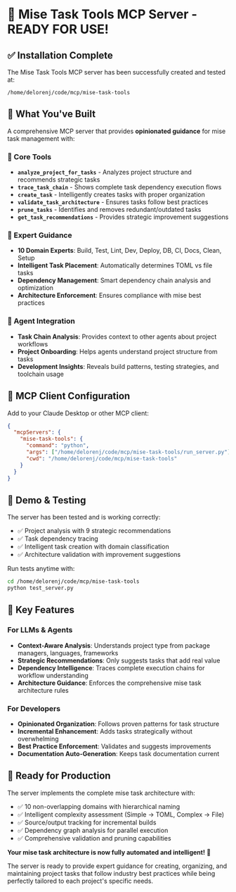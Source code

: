 # 🚀 Mise Task Tools MCP Server - READY FOR USE!

## ✅ Installation Complete

The Mise Task Tools MCP server has been successfully created and tested at:
```
/home/delorenj/code/mcp/mise-task-tools
```

## 🧰 What You've Built

A comprehensive MCP server that provides **opinionated guidance** for mise task management with:

### 🔧 Core Tools
- **`analyze_project_for_tasks`** - Analyzes project structure and recommends strategic tasks
- **`trace_task_chain`** - Shows complete task dependency execution flows  
- **`create_task`** - Intelligently creates tasks with proper organization
- **`validate_task_architecture`** - Ensures tasks follow best practices
- **`prune_tasks`** - Identifies and removes redundant/outdated tasks
- **`get_task_recommendations`** - Provides strategic improvement suggestions

### 🎯 Expert Guidance
- **10 Domain Experts**: Build, Test, Lint, Dev, Deploy, DB, CI, Docs, Clean, Setup
- **Intelligent Task Placement**: Automatically determines TOML vs file tasks
- **Dependency Management**: Smart dependency chain analysis and optimization
- **Architecture Enforcement**: Ensures compliance with mise best practices

### 🤖 Agent Integration
- **Task Chain Analysis**: Provides context to other agents about project workflows
- **Project Onboarding**: Helps agents understand project structure from tasks
- **Development Insights**: Reveals build patterns, testing strategies, and toolchain usage

## 🔌 MCP Client Configuration

Add to your Claude Desktop or other MCP client:

```json
{
  "mcpServers": {
    "mise-task-tools": {
      "command": "python",
      "args": ["/home/delorenj/code/mcp/mise-task-tools/run_server.py"],
      "cwd": "/home/delorenj/code/mcp/mise-task-tools"
    }
  }
}
```

## 🎪 Demo & Testing

The server has been tested and is working correctly:
- ✅ Project analysis with 9 strategic recommendations
- ✅ Task dependency tracing 
- ✅ Intelligent task creation with domain classification
- ✅ Architecture validation with improvement suggestions

Run tests anytime with:
```bash
cd /home/delorenj/code/mcp/mise-task-tools
python test_server.py
```

## 🌟 Key Features

### For LLMs & Agents
- **Context-Aware Analysis**: Understands project type from package managers, languages, frameworks
- **Strategic Recommendations**: Only suggests tasks that add real value
- **Dependency Intelligence**: Traces complete execution chains for workflow understanding
- **Architecture Guidance**: Enforces the comprehensive mise task architecture rules

### For Developers  
- **Opinionated Organization**: Follows proven patterns for task structure
- **Incremental Enhancement**: Adds tasks strategically without overwhelming
- **Best Practice Enforcement**: Validates and suggests improvements
- **Documentation Auto-Generation**: Keeps task documentation current

## 🚀 Ready for Production

The server implements the complete mise task architecture with:
- ✅ 10 non-overlapping domains with hierarchical naming
- ✅ Intelligent complexity assessment (Simple → TOML, Complex → File)  
- ✅ Source/output tracking for incremental builds
- ✅ Dependency graph analysis for parallel execution
- ✅ Comprehensive validation and pruning capabilities

**Your mise task architecture is now fully automated and intelligent!** 🎉

The server is ready to provide expert guidance for creating, organizing, and maintaining project tasks that follow industry best practices while being perfectly tailored to each project's specific needs.
